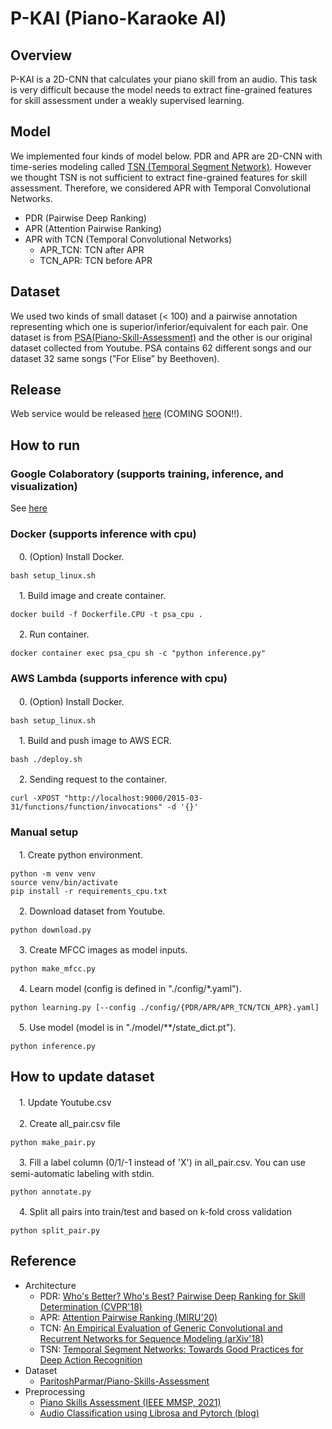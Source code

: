 # P-KAI (Piano-Karaoke AI)

## Overview

P-KAI is a 2D-CNN that calculates your piano skill from an audio.
This task is very difficult because the model needs to extract fine-grained features for skill assessment under a weakly supervised learning.

## Model

We implemented four kinds of model below.
PDR and APR are 2D-CNN with time-series modeling called [TSN (Temporal Segment Network)](https://arxiv.org/abs/1608.00859).
However we thought TSN is not sufficient to extract fine-grained features for skill assessment.
Therefore, we considered APR with Temporal Convolutional Networks.

- PDR (Pairwise Deep Ranking)
- APR (Attention Pairwise Ranking)
- APR with TCN (Temporal Convolutional Networks)
  - APR_TCN: TCN after APR
  - TCN_APR: TCN before APR

## Dataset

We used two kinds of small dataset (< 100) and a pairwise annotation representing which one is superior/inferior/equivalent for each pair.
One dataset is from [PSA(Piano-Skill-Assessment)](https://github.com/ParitoshParmar/Piano-Skills-Assessment) and the other is our original dataset collected from Youtube.
PSA contains 62 different songs and our dataset 32 same songs (”For Elise” by Beethoven).

## Release

Web service would be released [here](https://feature.d3c5bfncikrlyq.amplifyapp.com) (COMING SOON!!).

## How to run

### Google Colaboratory (supports training, inference, and visualization)

See [here](https://colab.research.google.com/drive/1CDboBGtF6i3MOdFJEbY6IBdowrJfEsj_?usp=sharing)

### Docker (supports inference with cpu)

　0. (Option) Install Docker.

    bash setup_linux.sh

　1. Build image and create container.

    docker build -f Dockerfile.CPU -t psa_cpu .

　2. Run container.

    docker container exec psa_cpu sh -c "python inference.py"

### AWS Lambda (supports inference with cpu)

　0. (Option) Install Docker.

    bash setup_linux.sh

　1. Build and push image to AWS ECR.

    bash ./deploy.sh

　2. Sending request to the container.

    curl -XPOST "http://localhost:9000/2015-03-31/functions/function/invocations" -d '{}'

### Manual setup

　1. Create python environment.

    python -m venv venv
    source venv/bin/activate
    pip install -r requirements_cpu.txt

　2. Download dataset from Youtube.

    python download.py

　3. Create MFCC images as model inputs.

    python make_mfcc.py

　4. Learn model (config is defined in "./config/*.yaml").

    python learning.py [--config ./config/{PDR/APR/APR_TCN/TCN_APR}.yaml]

　5. Use model (model is in "./model/**/state_dict.pt").

    python inference.py

## How to update dataset

　1. Update Youtube.csv

　2. Create all_pair.csv file

    python make_pair.py

　3. Fill a label column (0/1/-1 instead of 'X') in all_pair.csv. You can use semi-automatic labeling with stdin.

    python annotate.py

　4. Split all pairs into train/test and based on k-fold cross validation

    python split_pair.py

## Reference

- Architecture
  - PDR: [Who's Better? Who's Best? Pairwise Deep Ranking for Skill Determination (CVPR'18)](https://arxiv.org/abs/1703.09913)
  - APR: [Attention Pairwise Ranking (MIRU'20)](https://github.com/mosa-mprg/attention_pairwise_ranking)
  - TCN: [An Empirical Evaluation of Generic Convolutional and Recurrent Networks for Sequence Modeling (arXiv'18)](https://github.com/locuslab/TCN)
  - TSN: [Temporal Segment Networks: Towards Good Practices for Deep Action Recognition](https://arxiv.org/abs/1608.00859)
- Dataset
  - [ParitoshParmar/Piano-Skills-Assessment](https://github.com/ParitoshParmar/Piano-Skills-Assessment)
- Preprocessing
  - [Piano Skills Assessment (IEEE MMSP, 2021)](https://arxiv.org/abs/2101.04884)
  - [Audio Classification using Librosa and Pytorch (blog)](https://medium.com/@hasithsura/audio-classification-d37a82d6715)